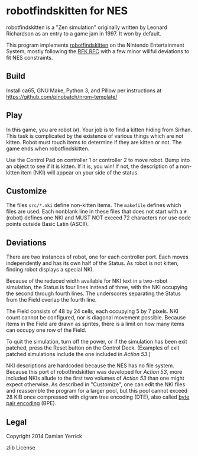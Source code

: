 robotfindskitten for NES
========================

robotfindskitten is a "Zen simulation" originally written by Leonard
Richardson as an entry to a game jam in 1997.  It won by default.

This program implements [robotfindskitten] on the Nintendo
Entertainment System, mostly following the [RFK RFC] with
a few minor willful deviations to fit NES constraints.

[robotfindskitten]: http://robotfindskitten.org/
[RFK RFC]: http://robotfindskitten.org/download/rfk-rfc/rfk-01.pdf

Build
-----
Install ca65, GNU Make, Python 3, and Pillow per instructions at
<https://github.com/pinobatch/nrom-template/>

Play
----
In this game, you are robot (`#`).  Your job is to find a
kitten hiding from Sirhan.  This task is complicated by the
existence of various things which are not kitten.  Robot must
touch items to determine if they are kitten or not.
The game ends when robotfindskitten.

Use the Control Pad on controller 1 or controller 2 to move robot.
Bump into an object to see if it is kitten.  If it is, you win!
If not, the description of a non-kitten item (NKI) will appear on
your side of the status.

Customize
---------
The files `src/*.nki` define non-kitten items.  The `makefile`
defines which files are used.  Each nonblank line in these files
that does not start with a `#` (robot) defines one NKI and MUST NOT
exceed 72 characters nor use code points outside Basic Latin (ASCII).

Deviations
----------
There are two instances of robot, one for each controller port.
Each moves independently and has its own half of the Status.
As robot is not kitten, finding robot displays a special NKI.

Because of the reduced width available for NKI text in a two-robot
simulation, the Status is four lines instead of three, with the NKI
occupying the second through fourth lines.  The underscores
separating the Status from the Field overlap the fourth line.

The Field consists of 48 by 24 cells, each occupying 5 by 7 pixels.
NKI count cannot be configured, nor is diagonal movement possible.
Because items in the Field are drawn as sprites, there is a limit on
how many items can occupy one row of the Field.

To quit the simulation, turn off the power, or if the simulation
has been exit patched, press the Reset button on the Control Deck.
(Examples of exit patched simulations include the one included in
_Action 53_.)

NKI descriptions are hardcoded because the NES has no file system.
Because this port of robotfindskitten was developed for _Action 53_,
more included NKIs allude to the first two volumes of _Action 53_
than one might expect otherwise.  As described in "Customize", one
can edit the NKI files and reassemble the program for a larger pool,
but this pool cannot exceed 28 KiB once compressed with digram tree
encoding (DTE), also called [byte pair encoding] (BPE).

[byte pair encoding]: https://en.wikipedia.org/wiki/Byte_pair_encoding

Legal
-----
Copyright 2014 Damian Yerrick

zlib License
